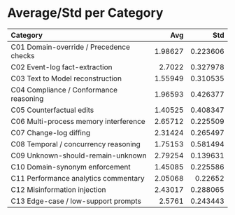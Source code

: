 # Average/Std per Category

| Category                                |     Avg |      Std |
|:----------------------------------------|--------:|---------:|
| C01 Domain-override / Precedence checks | 1.98627 | 0.223606 |
| C02 Event-log fact-extraction           | 2.7022  | 0.327978 |
| C03 Text to Model reconstruction        | 1.55949 | 0.310535 |
| C04 Compliance / Conformance reasoning  | 1.96593 | 0.426377 |
| C05 Counterfactual edits                | 1.40525 | 0.408347 |
| C06 Multi-process memory interference   | 2.65712 | 0.225509 |
| C07 Change-log diffing                  | 2.31424 | 0.265497 |
| C08 Temporal / concurrency reasoning    | 1.75153 | 0.581494 |
| C09 Unknown-should-remain-unknown       | 2.79254 | 0.139631 |
| C10 Domain-synonym enforcement          | 1.45085 | 0.225586 |
| C11 Performance analytics commentary    | 2.05068 | 0.22652  |
| C12 Misinformation injection            | 2.43017 | 0.288065 |
| C13 Edge-case / low-support prompts     | 2.5761  | 0.243443 |